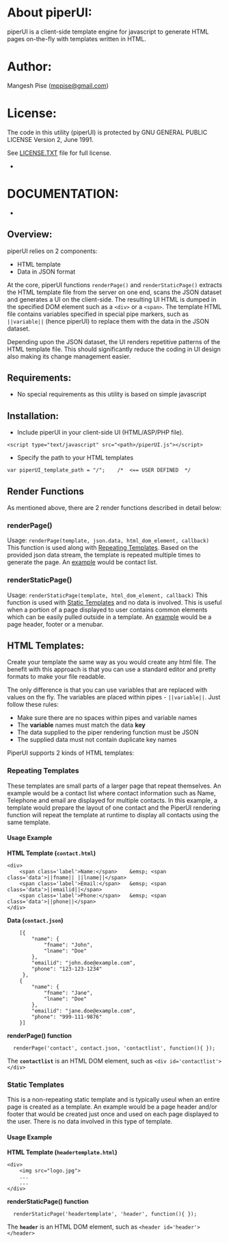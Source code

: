# About piperUI: 
piperUI is a client-side template engine for javascript to generate HTML pages on-the-fly with templates written in HTML. 

# Author:
Mangesh Pise (mppise@gmail.com)

# License:
The code in this utility (piperUI) is protected by GNU GENERAL PUBLIC LICENSE Version 2, June 1991.

See [LICENSE.TXT](https://github.com/mppise/piperUI/blob/master/LICENSE.TXT) file for full license.

-
# DOCUMENTATION:
-

## Overview:
piperUI relies on 2 components:

- HTML template
- Data in JSON format 
 
At the core, piperUI functions `renderPage()` and `renderStaticPage()` extracts the HTML template file from the server on one end, scans the JSON dataset and generates a UI on the client-side. The resulting UI HTML is dumped in the specified DOM element such as a `<div>` or a `<span>`. The template HTML file contains variables specified in special pipe markers, such as `||variable||` (hence piperUI) to replace them with the data in the JSON dataset.

Depending upon the JSON dataset, the UI renders repetitive patterns of the HTML template file. This should significantly reduce the coding in UI design also making its change management easier.

## Requirements:
- No special requirements as this utility is based on simple javascript

## Installation:
- Include piperUI in your client-side UI (HTML/ASP/PHP file). 
```
<script type="text/javascript" src="<path>/piperUI.js"></script>
```

- Specify the path to your HTML templates 
```
var piperUI_template_path = "/";	/*  <== USER DEFINED  */
```


## Render Functions
As mentioned above, there are 2 render functions described in detail below:

### renderPage()
Usage: `renderPage(template, json.data, html_dom_element, callback)`
This function is used along with [Repeating Templates](https://github.com/mppise/piperUI#repeating-templates). Based on the provided json data stream, the template is repeated multiple times to generate the page. An [example](https://github.com/mppise/piperUI#repeating-templates) would be contact list.


### renderStaticPage()
Usage: `renderStaticPage(template, html_dom_element, callback)`
This function is used with [Static Templates](https://github.com/mppise/piperUI#static-templates) and no data is involved. This is useful when a portion of a page displayed to user contains common elements which can be easily pulled outside in a template. An [example](https://github.com/mppise/piperUI#static-templates) would be a page header, footer or a menubar.



## HTML Templates:
Create your template the same way as you would create any html file. The benefit with this approach is that you can use a standard editor and pretty formats to make your file readable.

The only difference is that you can use variables that are replaced with values on the fly. The variables are placed within pipes - `||variable||`. Just follow these rules:

- Make sure there are no spaces within pipes and variable names
- The **variable** names must match the data **key**
- The data supplied to the piper rendering function must be JSON
- The supplied data must not contain duplicate key names

PiperUI supports 2 kinds of HTML templates:


### Repeating Templates
These templates are small parts of a larger page that repeat themselves. An example would be a contact list where contact information such as Name, Telephone and email are displayed for multiple contacts. In this example, a template would prepare the layout of one contact and the PiperUI rendering function will repeat the template at runtime to display all contacts using the same template.

#### Usage Example
**HTML Template (`contact.html`)**
```
<div>
	<span class='label'>Name:</span> 	&emsp; <span class='data'>||fname|| ||lname||</span>
	<span class='label'>Email:</span> 	&emsp; <span class='data'>||emailid||</span>
	<span class='label'>Phone:</span> 	&emsp; <span class='data'>||phone||</span>
</div>
```

**Data (`contact.json`)**
```
	[{
		"name": {
			"fname": "John",
			"lname": "Doe"
		},
		"emailid": "john.doe@example.com",
		"phone": "123-123-1234"	
	 },
	{
		"name": {
			"fname": "Jane",
			"lname": "Doe"
		},
		"emailid": "jane.doe@example.com",
		"phone": "999-111-9876"	
	}]
```

**renderPage() function**
```
  renderPage('contact', contact.json, 'contactlist', function(){ });
```
The **`contactlist`** is an HTML DOM element, such as `<div id='contactlist'></div>`



### Static Templates
This is a non-repeating static template and is typically useul when an entire page is created as a template. An example would be a page header and/or footer that would be created just once and used on each page displayed to the user. There is no data involved in this type of template. 

#### Usage Example 
**HTML Template (`headertemplate.html`)**
```
<div>
	<img src="logo.jpg">
	...
	...
</div>
```

**renderStaticPage() function**
```
  renderStaticPage('headertemplate', 'header', function(){ });
```
The **`header`** is an HTML DOM element, such as `<header id='header'></header>`


